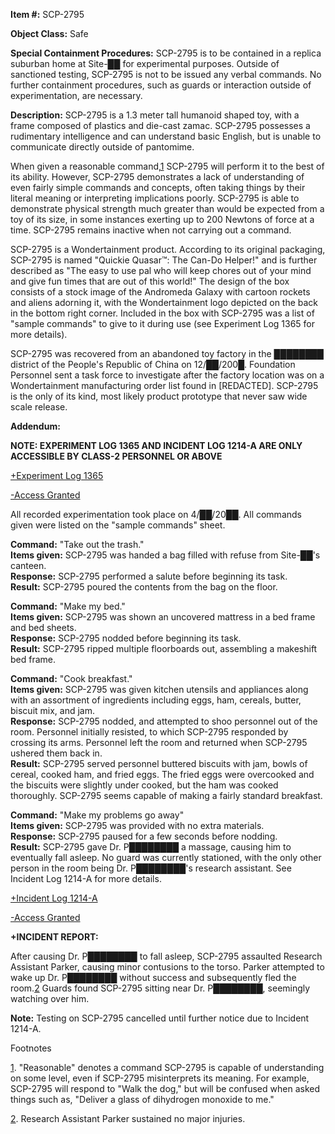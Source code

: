   
**Item #:** SCP-2795

**Object Class:** Safe

**Special Containment Procedures:** SCP-2795 is to be contained in a replica suburban home at Site-██ for experimental purposes. Outside of sanctioned testing, SCP-2795 is not to be issued any verbal commands. No further containment procedures, such as guards or interaction outside of experimentation, are necessary.

**Description:** SCP-2795 is a 1.3 meter tall humanoid shaped toy, with a frame composed of plastics and die-cast zamac. SCP-2795 possesses a rudimentary intelligence and can understand basic English, but is unable to communicate directly outside of pantomime.

When given a reasonable command,[1](javascript:;) SCP-2795 will perform it to the best of its ability. However, SCP-2795 demonstrates a lack of understanding of even fairly simple commands and concepts, often taking things by their literal meaning or interpreting implications poorly. SCP-2795 is able to demonstrate physical strength much greater than would be expected from a toy of its size, in some instances exerting up to 200 Newtons of force at a time. SCP-2795 remains inactive when not carrying out a command.

SCP-2795 is a Wondertainment product. According to its original packaging, SCP-2795 is named "Quickie Quasar™: The Can-Do Helper!" and is further described as "The easy to use pal who will keep chores out of your mind and give fun times that are out of this world!" The design of the box consists of a stock image of the Andromeda Galaxy with cartoon rockets and aliens adorning it, with the Wondertainment logo depicted on the back in the bottom right corner. Included in the box with SCP-2795 was a list of "sample commands" to give to it during use (see Experiment Log 1365 for more details).

SCP-2795 was recovered from an abandoned toy factory in the ████████ district of the People's Republic of China on 12/██/200█. Foundation Personnel sent a task force to investigate after the factory location was on a Wondertainment manufacturing order list found in \[REDACTED\]. SCP-2795 is the only of its kind, most likely product prototype that never saw wide scale release.

**Addendum:**

**NOTE: EXPERIMENT LOG 1365 AND INCIDENT LOG 1214-A ARE ONLY ACCESSIBLE BY CLASS-2 PERSONNEL OR ABOVE**

[+Experiment Log 1365](javascript:;)

[\-Access Granted](javascript:;)

All recorded experimentation took place on 4/██/20██. All commands given were listed on the "sample commands" sheet.

**Command:** "Take out the trash."  
**Items given:** SCP-2795 was handed a bag filled with refuse from Site-██'s canteen.  
**Response:** SCP-2795 performed a salute before beginning its task.  
**Result:** SCP-2795 poured the contents from the bag on the floor.

**Command:** "Make my bed."  
**Items given:** SCP-2795 was shown an uncovered mattress in a bed frame and bed sheets.  
**Response:** SCP-2795 nodded before beginning its task.  
**Result:** SCP-2795 ripped multiple floorboards out, assembling a makeshift bed frame.

**Command:** "Cook breakfast."  
**Items given:** SCP-2795 was given kitchen utensils and appliances along with an assortment of ingredients including eggs, ham, cereals, butter, biscuit mix, and jam.  
**Response:** SCP-2795 nodded, and attempted to shoo personnel out of the room. Personnel initially resisted, to which SCP-2795 responded by crossing its arms. Personnel left the room and returned when SCP-2795 ushered them back in.  
**Result:** SCP-2795 served personnel buttered biscuits with jam, bowls of cereal, cooked ham, and fried eggs. The fried eggs were overcooked and the biscuits were slightly under cooked, but the ham was cooked thoroughly. SCP-2795 seems capable of making a fairly standard breakfast.

**Command:** "Make my problems go away"  
**Items given:** SCP-2795 was provided with no extra materials.  
**Response:** SCP-2795 paused for a few seconds before nodding.  
**Result:** SCP-2795 gave Dr. P████████ a massage, causing him to eventually fall asleep. No guard was currently stationed, with the only other person in the room being Dr. P████████'s research assistant. See Incident Log 1214-A for more details.

[+Incident Log 1214-A](javascript:;)

[\-Access Granted](javascript:;)

**+INCIDENT REPORT:**

After causing Dr. P████████ to fall asleep, SCP-2795 assaulted Research Assistant Parker, causing minor contusions to the torso. Parker attempted to wake up Dr. P████████ without success and subsequently fled the room.[2](javascript:;) Guards found SCP-2795 sitting near Dr. P████████, seemingly watching over him.

**Note:** Testing on SCP-2795 cancelled until further notice due to Incident 1214-A.

Footnotes

[1](javascript:;). "Reasonable" denotes a command SCP-2795 is capable of understanding on some level, even if SCP-2795 misinterprets its meaning. For example, SCP-2795 will respond to "Walk the dog," but will be confused when asked things such as, "Deliver a glass of dihydrogen monoxide to me."

[2](javascript:;). Research Assistant Parker sustained no major injuries.